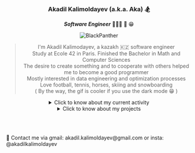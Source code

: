 <div align="center">

### Akadil Kalimoldayev (a.k.a. Aka) 🏂

***Software Engineer*** 👨🏼‍🏫 📝 😁 
  
![BlackPanther](https://github.com/Akadil/pictures/blob/main/t-challa-black-panther.gif)
  
> I'm Akadil Kalimodayev, a kazakh 🇰🇿 software engineer \
> Study at Ecole 42 in Paris. Finished the Bachelor in Math and Computer Sciences \
> The desire to create something and to cooperate with others helped me to become a good programmer \
> Mostly interested in data engineering and optimization processes  \
> Love football, tennis, horses, skiing and snowboarding \
> ( By the way, the gif is cooler if you use the dark mode 😁 )

<details>
<summary>Click to know about my current activity</summary>

<div align="left">
  
- 🏫 As a 42 program, I am working on creating a virtual machine  
- 💻 On my side, I am learning the python packages
- 📚 In spare time I am reading books on creation of something meaningful

</div>

  
</details>
  
<details>
<summary>Click to know about my projects</summary>

<div align="left">
  
- 42 projects are coming soon ... 

</div>
  
</details>
  
<br></br>

<div align="left">
📩 Contact me via gmail: akadil.kalimoldayev@gmail.com or insta: @akadilkalimoldayev
</div>
